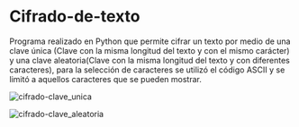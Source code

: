# Cifrado-de-texto
Programa realizado en Python que permite cifrar un texto por medio de una clave única (Clave con la misma longitud del texto y con el mismo carácter) 
y una clave aleatoria(Clave con la misma longitud del texto y con diferentes caracteres), para la selección de caracteres se utilizó el código ASCII y se limitó
a aquellos caracteres que se pueden mostrar. 

![cifrado-clave_unica](https://user-images.githubusercontent.com/61127405/186763371-acbfcdd1-b6c0-40c1-b931-89a49b0db180.png)

![cifrado-clave_aleatoria](https://user-images.githubusercontent.com/61127405/186763397-3e76d372-e15b-477a-a978-7434674acc7e.png)
